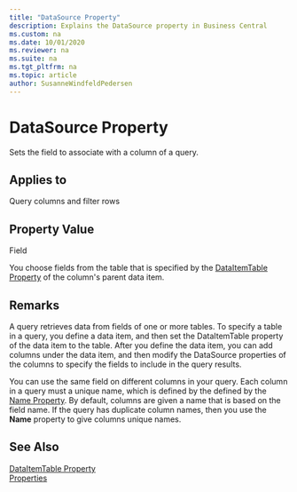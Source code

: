 ```yaml
---
title: "DataSource Property"
description: Explains the DataSource property in Business Central
ms.custom: na
ms.date: 10/01/2020
ms.reviewer: na
ms.suite: na
ms.tgt_pltfrm: na
ms.topic: article
author: SusanneWindfeldPedersen
---
```


# DataSource Property
Sets the field to associate with a column of a query.  
  
## Applies to  
 Query columns and filter rows  
  
## Property Value  
 Field  
  
 You choose fields from the table that is specified by the [DataItemTable Property](devenv-dataitemtable-property.md) of the column's parent data item.  

## Remarks  
A query retrieves data from fields of one or more tables. To specify a table in a query, you define a data item, and then set the DataItemTable property of the data item to the table. After you define the data item, you can add columns under the data item, and then modify the DataSource properties of the columns to specify the fields to include in the query results. 
  
You can use the same field on different columns in your query. Each column in a query must a unique name, which is defined by the defined by the [Name Property](devenv-name-property.md). By default, columns are given a name that is based on the field name. If the query has duplicate column names, then you use the **Name** property to give columns unique names.  

## See Also  

[DataItemTable Property](devenv-dataitemtable-property.md)  
[Properties](devenv-properties.md)
<!-- 
[Understanding Query Filters](Understanding-Query-Filters.md)  
--> 